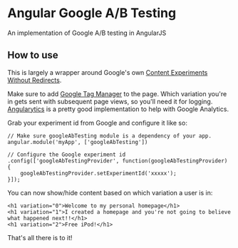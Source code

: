 # Angular Google A/B Testing
An implementation of Google A/B testing in AngularJS

## How to use

This is largely a wrapper around Google's own [Content Experiments Without Redirects](https://developers.google.com/analytics/solutions/experiments-client-side).

Make sure to add [Google Tag Manager](http://www.google.com/tagmanager/) to the page. Which
variation you're in gets sent with subsequent page views, so you'll need it for logging.
[Angularytics](http://luisfarzati.github.io/angulartics/) is a pretty good implementation to help
with Google Analytics.

Grab your experiment id from Google and configure it like so:

```
// Make sure googleAbTesting module is a dependency of your app.
angular.module('myApp', ['googleAbTesting'])

// Configure the Google experiment id
.config(['googleAbTestingProvider', function(googleAbTestingProvider) {
	googleAbTestingProvider.setExperimentId('xxxxx');
}]);
```

You can now show/hide content based on which variation a user is in:

```
<h1 variation="0">Welcome to my personal homepage</h1>
<h1 variation="1">I created a homepage and you're not going to believe what happened next!!</h1>
<h1 variation="2">Free iPod!</h1>
```

That's all there is to it!
